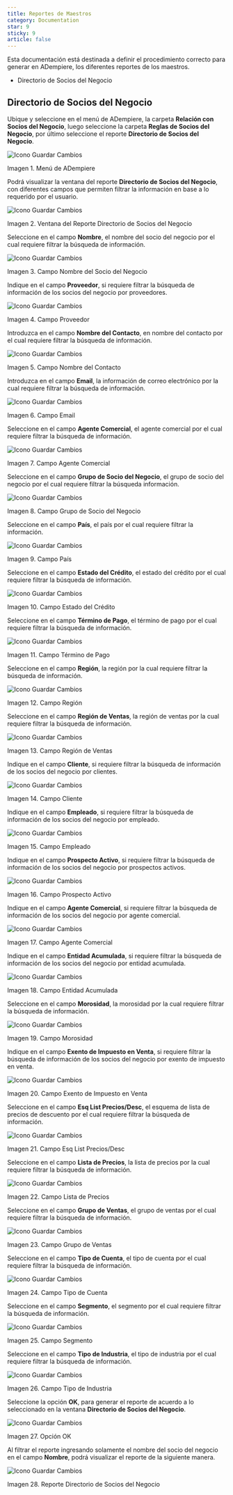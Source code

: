 ```yaml
---
title: Reportes de Maestros
category: Documentation
star: 9
sticky: 9
article: false
---
```


Esta documentación está destinada a definir el procedimiento correcto para generar en ADempiere, los diferentes reportes de los maestros.

- Directorio de Socios del Negocio

## Directorio de Socios del Negocio

Ubique y seleccione en el menú de ADempiere, la carpeta **Relación con Socios del Negocio**, luego seleccione la carpeta **Reglas de Socios del Negocio**, por último seleccione el reporte **Directorio de Socios del Negocio**.

![Icono Guardar Cambios](/assets/img/docs/master-data/mad-master-image249.png)

Imagen 1. Menú de ADempiere

Podrá visualizar la ventana del reporte **Directorio de Socios del Negocio**, con diferentes campos que permiten filtrar la información en base a lo requerido por el usuario.

![Icono Guardar Cambios](/assets/img/docs/master-data/mad-master-image250.png)

Imagen 2. Ventana del Reporte Directorio de Socios del Negocio

Seleccione en el campo **Nombre**, el nombre del socio del negocio por el cual requiere filtrar la búsqueda de información.

![Icono Guardar Cambios](/assets/img/docs/master-data/mad-master-image251.png)

Imagen 3. Campo Nombre del Socio del Negocio

Indique en el campo **Proveedor**, si requiere filtrar la búsqueda de información de los socios del negocio por proveedores.

![Icono Guardar Cambios](/assets/img/docs/master-data/mad-master-image252.png)

Imagen 4. Campo Proveedor

Introduzca en el campo **Nombre del Contacto**, en nombre del contacto por el cual requiere filtrar la búsqueda de información.

![Icono Guardar Cambios](/assets/img/docs/master-data/mad-master-image253.png)

Imagen 5. Campo Nombre del Contacto

Introduzca en el campo **Email**, la información de correo electrónico por la cual requiere filtrar la búsqueda de información.

![Icono Guardar Cambios](/assets/img/docs/master-data/mad-master-image254.png)

Imagen 6. Campo Email

Seleccione en el campo **Agente Comercial**, el agente comercial por el cual requiere filtrar la búsqueda de información.

![Icono Guardar Cambios](/assets/img/docs/master-data/mad-master-image255.png)

Imagen 7. Campo Agente Comercial

Seleccione en el campo **Grupo de Socio del Negocio**, el grupo de socio del negocio por el cual requiere filtrar la búsqueda información.

![Icono Guardar Cambios](/assets/img/docs/master-data/mad-master-image256.png)

Imagen 8. Campo Grupo de Socio del Negocio

Seleccione en el campo **País**, el país por el cual requiere filtrar la información.

![Icono Guardar Cambios](/assets/img/docs/master-data/mad-master-image257.png)

Imagen 9. Campo País

Seleccione en el campo **Estado del Crédito**, el estado del crédito por el cual requiere filtrar la búsqueda de información.

![Icono Guardar Cambios](/assets/img/docs/master-data/mad-master-image258.png)

Imagen 10. Campo Estado del Crédito

Seleccione en el campo **Término de Pago**, el término de pago por el cual requiere filtrar la búsqueda de información.

![Icono Guardar Cambios](/assets/img/docs/master-data/mad-master-image259.png)

Imagen 11. Campo Término de Pago

Seleccione en el campo **Región**, la región por la cual requiere filtrar la búsqueda de información.

![Icono Guardar Cambios](/assets/img/docs/master-data/mad-master-image260.png)

Imagen 12. Campo Región

Seleccione en el campo **Región de Ventas**, la región de ventas por la cual requiere filtrar la búsqueda de información.

![Icono Guardar Cambios](/assets/img/docs/master-data/mad-master-image261.png)

Imagen 13. Campo Región de Ventas

Indique en el campo **Cliente**, si requiere filtrar la búsqueda de información de los socios del negocio por clientes.

![Icono Guardar Cambios](/assets/img/docs/master-data/mad-master-image262.png)

Imagen 14. Campo Cliente

Indique en el campo **Empleado**, si requiere filtrar la búsqueda de información de los socios del negocio por empleado.

![Icono Guardar Cambios](/assets/img/docs/master-data/mad-master-image263.png)

Imagen 15. Campo Empleado

Indique en el campo **Prospecto Activo**, si requiere filtrar la búsqueda de información de los socios del negocio por prospectos activos.

![Icono Guardar Cambios](/assets/img/docs/master-data/mad-master-image264.png)

Imagen 16. Campo Prospecto Activo

Indique en el campo **Agente Comercial**, si requiere filtrar la búsqueda de información de los socios del negocio por agente comercial.

![Icono Guardar Cambios](/assets/img/docs/master-data/mad-master-image265.png)

Imagen 17. Campo Agente Comercial

Indique en el campo **Entidad Acumulada**, si requiere filtrar la búsqueda de información de los socios del negocio por entidad acumulada.

![Icono Guardar Cambios](/assets/img/docs/master-data/mad-master-image266.png)

Imagen 18. Campo Entidad Acumulada

Seleccione en el campo **Morosidad**, la morosidad por la cual requiere filtrar la búsqueda de información.

![Icono Guardar Cambios](/assets/img/docs/master-data/mad-master-image267.png)

Imagen 19. Campo Morosidad

Indique en el campo **Exento de Impuesto en Venta**, si requiere filtrar la búsqueda de información de los socios del negocio por exento de impuesto en venta.

![Icono Guardar Cambios](/assets/img/docs/master-data/mad-master-image268.png)

Imagen 20. Campo Exento de Impuesto en Venta

Seleccione en el campo **Esq List Precios/Desc**, el esquema de lista de precios de descuento por el cual requiere filtrar la búsqueda de información.

![Icono Guardar Cambios](/assets/img/docs/master-data/mad-master-image269.png)

Imagen 21. Campo Esq List Precios/Desc

Seleccione en el campo **Lista de Precios**, la lista de precios por la cual requiere filtrar la búsqueda de información.

![Icono Guardar Cambios](/assets/img/docs/master-data/mad-master-image290.png)

Imagen 22. Campo Lista de Precios

Seleccione en el campo **Grupo de Ventas**, el grupo de ventas por el cual requiere filtrar la búsqueda de información.

![Icono Guardar Cambios](/assets/img/docs/master-data/mad-master-image291.png)

Imagen 23. Campo Grupo de Ventas

Seleccione en el campo **Tipo de Cuenta**, el tipo de cuenta por el cual requiere filtrar la búsqueda de información.

![Icono Guardar Cambios](/assets/img/docs/master-data/mad-master-image292.png)

Imagen 24. Campo Tipo de Cuenta

Seleccione en el campo **Segmento**, el segmento por el cual requiere filtrar la búsqueda de información.

![Icono Guardar Cambios](/assets/img/docs/master-data/mad-master-image293.png)

Imagen 25. Campo Segmento

Seleccione en el campo **Tipo de Industria**, el tipo de industria por el cual requiere filtrar la búsqueda de información.

![Icono Guardar Cambios](/assets/img/docs/master-data/mad-master-image294.png)

Imagen 26. Campo Tipo de Industria

Seleccione la opción **OK**, para generar el reporte de acuerdo a lo seleccionado en la ventana **Directorio de Socios del Negocio**.

![Icono Guardar Cambios](/assets/img/docs/master-data/mad-master-image295.png)

Imagen 27. Opción OK

Al filtrar el reporte ingresando solamente el nombre del socio del negocio en el campo **Nombre**, podrá visualizar el reporte de la siguiente manera.

![Icono Guardar Cambios](/assets/img/docs/master-data/mad-master-image296.png)

Imagen 28. Reporte Directorio de Socios del Negocio